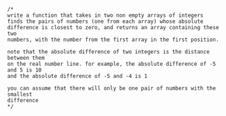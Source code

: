 	/*
	write a function that takes in two non empty arrays of integers
	finds the pairs of numbers (one from each array) whose absolute 
	difference is closest to zero, and returns an array containing these two 
	numbers, with the number from the first array in the first position. 
	
	note that the absolute difference of two integers is the distance between them
	on the real number line. for example, the absolute difference of -5 and 5 is 10
	and the absolute difference of -5 and -4 is 1
	
	you can assume that there will only be one pair of numbers with the smallest 
	difference
	*/